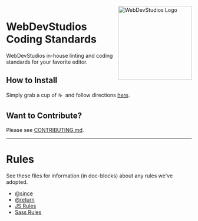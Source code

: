 <img src="https://wpengine.com/wp-content/uploads/2015/11/Web-Dev-Studios-Logo.png" width="200" alt="WebDevStudios Logo" align="right" />

# WebDevStudios Coding Standards

WebDevStudios in-house linting and coding standards for your favorite editor.

## How to Install

Simply grab a cup of ☕&nbsp; and follow directions [here](https://github.com/WebDevStudios/WDS-Coding-Standards/wiki/Installation).

## Want to Contribute?

Please see [CONTRIBUTING.md](CONTRIBUTING.md).

___________________

# Rules

See these files for information (in doc-blocks) about any rules we've adopted.

- [@since](WebDevStudios/Sniffs/All/RequireSinceSniff.php)
- [@return](WebDevStudios/Sniffs/All/RequireReturnSniff.php)
- [JS Rules](WebDevStudios/.eslintrc.js)
- [Sass Rules](WebDevStudios/.sass-lint.yml)
